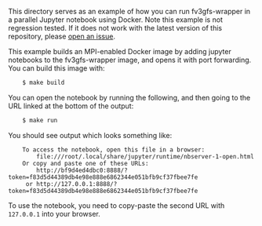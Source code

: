 This directory serves as an example of how you can run fv3gfs-wrapper in a parallel Jupyter notebook using Docker. Note this example is not regression tested. If it does not work with the latest version of this repository, please [open an issue](https://github.com/VulcanClimateModeling/fv3gfs-wrapper/issues/new).

This example builds an MPI-enabled Docker image by adding jupyter notebooks to the fv3gfs-wrapper image, and opens it with port forwarding. You can build this image with:

```bash
    $ make build
```

You can open the notebook by running the following, and then going to the URL linked at the bottom of the output:

```bash
    $ make run
```

You should see output which looks something like:

```
    To access the notebook, open this file in a browser:
        file:///root/.local/share/jupyter/runtime/nbserver-1-open.html
    Or copy and paste one of these URLs:
        http://bf9d4ed4dbc0:8888/?token=f83d5d44389db4e98e888e6862344e051bfb9cf37fbee7fe
     or http://127.0.0.1:8888/?token=f83d5d44389db4e98e888e6862344e051bfb9cf37fbee7fe
```

To use the notebook, you need to copy-paste the second URL with `127.0.0.1` into your browser.
